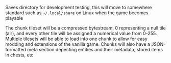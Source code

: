 Saves directory for development testing, this will move to somewhere standard
such as `~/.local/share` on Linux when the game becomes playable

The chunk tileset will be a compressed bytestream, 0 representing a null tile
(air), and every other tile will be assigned a numerical value from 0-255.
Multiple tilesets will be able to load into one chunk to allow for easy modding
and extensions of the vanilla game. Chunks will also have a JSON-formatted
meta section depecting entities and their metadata, stored items in chests, etc
